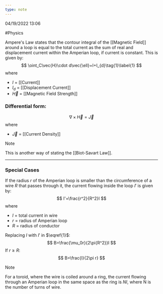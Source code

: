 ```yaml
---
type: note
---
```

04/19/2022 13:06

  #Physics 

Ampere's Law states that the contour integral of the [[Magnetic Field]] around a loop is equal to the total current as the sum of real and displacement current within the Amperian loop, if current is constant. This is given by:
$$
\oint_C\vec{H}\cdot d\vec{\ell}=I+I_{d}\tag{1}\label{1}
$$
where
- $I$ = [[Current]]
- $I_d$ = [[Displacement Current]]
- $\vec{H}$ = [[Magnetic Field Strength]]


### Differential form:
$$
\nabla\times\vec{H}=\vec{J}\tag{2}
$$
where
- $\vec{J}$ = [[Current Density]]

>[!note]
>This is another way of stating the [[Biot-Savart Law]].

---

### Special Cases
If the radius $r$ of the Amperian loop is smaller than the circumference of a wire $R$ that passes through it, the current flowing inside the loop $I'$ is given by:
$$
I'=\frac{r^2}{R^2}I
$$
where
- $I$ = total current in wire
- $r$ = radius of Amperian loop
- $R$ = radius of conductor

Replacing $I$ with $I'$ in $\eqref{1}$:
$$
B=\frac{\mu_0r}{2\pi{R^2}}I
$$
If $r\ge R$:
$$
B=\frac{I}{2\pi r}
$$


>[!note]
>For a toroid, where the wire is coiled around a ring, the current flowing through an Amperian loop in the same space as the ring is $NI$, where N is the number of turns of wire.

